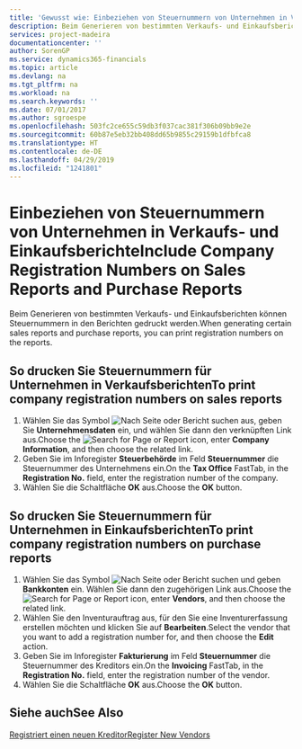 ```yaml
---
title: 'Gewusst wie: Einbeziehen von Steuernummern von Unternehmen in Verkaufs- und Einkaufsberichte'
description: Beim Generieren von bestimmten Verkaufs- und Einkaufsberichten können Steuernummern in den Berichten gedruckt werden.
services: project-madeira
documentationcenter: ''
author: SorenGP
ms.service: dynamics365-financials
ms.topic: article
ms.devlang: na
ms.tgt_pltfrm: na
ms.workload: na
ms.search.keywords: ''
ms.date: 07/01/2017
ms.author: sgroespe
ms.openlocfilehash: 503fc2ce655c59db3f037cac381f306b09bb9e2e
ms.sourcegitcommit: 60b87e5eb32bb408dd65b9855c29159b1dfbfca8
ms.translationtype: HT
ms.contentlocale: de-DE
ms.lasthandoff: 04/29/2019
ms.locfileid: "1241801"
---
```

# <a name="include-company-registration-numbers-on-sales-reports-and-purchase-reports"></a><span data-ttu-id="b34fa-103">Einbeziehen von Steuernummern von Unternehmen in Verkaufs- und Einkaufsberichte</span><span class="sxs-lookup"><span data-stu-id="b34fa-103">Include Company Registration Numbers on Sales Reports and Purchase Reports</span></span>
<span data-ttu-id="b34fa-104">Beim Generieren von bestimmten Verkaufs- und Einkaufsberichten können Steuernummern in den Berichten gedruckt werden.</span><span class="sxs-lookup"><span data-stu-id="b34fa-104">When generating certain sales reports and purchase reports, you can print registration numbers on the reports.</span></span>  

## <a name="to-print-company-registration-numbers-on-sales-reports"></a><span data-ttu-id="b34fa-105">So drucken Sie Steuernummern für Unternehmen in Verkaufsberichten</span><span class="sxs-lookup"><span data-stu-id="b34fa-105">To print company registration numbers on sales reports</span></span>  

1.  <span data-ttu-id="b34fa-106">Wählen Sie das Symbol ![Nach Seite oder Bericht suchen](../../media/ui-search/search_small.png "Symbol \"Nach Seite oder Bericht suchen\"") aus, geben Sie **Unternehmensdaten** ein, und wählen Sie dann den verknüpften Link aus.</span><span class="sxs-lookup"><span data-stu-id="b34fa-106">Choose the ![Search for Page or Report](../../media/ui-search/search_small.png "Search for Page or Report icon") icon, enter **Company Information**, and then choose the related link.</span></span>  
2.  <span data-ttu-id="b34fa-107">Geben Sie im Inforegister **Steuerbehörde** im Feld **Steuernummer** die Steuernummer des Unternehmens ein.</span><span class="sxs-lookup"><span data-stu-id="b34fa-107">On the **Tax Office** FastTab, in the **Registration No.** field, enter the registration number of the company.</span></span>  
3.  <span data-ttu-id="b34fa-108">Wählen Sie die Schaltfläche **OK** aus.</span><span class="sxs-lookup"><span data-stu-id="b34fa-108">Choose the **OK** button.</span></span>  

## <a name="to-print-company-registration-numbers-on-purchase-reports"></a><span data-ttu-id="b34fa-109">So drucken Sie Steuernummern für Unternehmen in Einkaufsberichten</span><span class="sxs-lookup"><span data-stu-id="b34fa-109">To print company registration numbers on purchase reports</span></span>  

1.  <span data-ttu-id="b34fa-110">Wählen Sie das Symbol ![Nach Seite oder Bericht suchen](../../media/ui-search/search_small.png "Nach Seite oder Bericht suchen") und geben **Bankkonten** ein. Wählen Sie dann den zugehörigen Link aus.</span><span class="sxs-lookup"><span data-stu-id="b34fa-110">Choose the ![Search for Page or Report](../../media/ui-search/search_small.png "Search for Page or Report icon") icon, enter **Vendors**, and then choose the related link.</span></span>  
2.  <span data-ttu-id="b34fa-111">Wählen Sie den Inventurauftrag aus, für den Sie eine Inventurerfassung erstellen möchten und klicken Sie auf **Bearbeiten**.</span><span class="sxs-lookup"><span data-stu-id="b34fa-111">Select the vendor that you want to add a registration number for, and then choose the **Edit** action.</span></span>  
3.  <span data-ttu-id="b34fa-112">Geben Sie im Inforegister **Fakturierung** im Feld **Steuernummer** die Steuernummer des Kreditors ein.</span><span class="sxs-lookup"><span data-stu-id="b34fa-112">On the **Invoicing** FastTab, in the **Registration No.** field, enter the registration number of the vendor.</span></span>  
4.  <span data-ttu-id="b34fa-113">Wählen Sie die Schaltfläche **OK** aus.</span><span class="sxs-lookup"><span data-stu-id="b34fa-113">Choose the **OK** button.</span></span>  

## <a name="see-also"></a><span data-ttu-id="b34fa-114">Siehe auch</span><span class="sxs-lookup"><span data-stu-id="b34fa-114">See Also</span></span>  
[<span data-ttu-id="b34fa-115">Registriert einen neuen Kreditor</span><span class="sxs-lookup"><span data-stu-id="b34fa-115">Register New Vendors</span></span>](../../purchasing-how-register-new-vendors.md)

